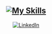 <div align="center">

  [![My Skills](https://skillicons.dev/icons?i=react,js,ts,nodejs,express)](https://www.linkedin.com/in/samubrreto/)
  ---
  [![LinkedIn](https://img.shields.io/badge/linkedin-%230077B5.svg?style=for-the-badge&logo=linkedin&logoColor=white)](https://www.linkedin.com/in/samubrreto/)

</div>
